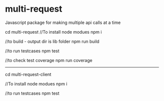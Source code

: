 # multi-request
Javascript package for making multiple api calls at a time

cd multi-request 
//To install node modues
npm i 

//to build - output dir is lib folder
npm run build

//to run testcases
npm test

//to check test coverage
npm run coverage

-----------------------------
cd multi-request-client 

//To install node modues
npm i 

//to run testcases
npm test
